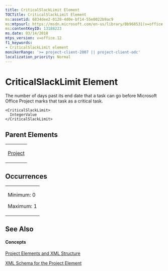 ```yaml
---
title: CriticalSlackLimit Element
TOCTitle: CriticalSlackLimit Element
ms:assetid: 6834dee2-0128-4d0e-bf14-55e0022b9ac9
ms:mtpsurl: https://msdn.microsoft.com/en-us/library/Bb968531(v=office.12)
ms:contentKeyID: 13188223
ms.date: 03/14/2018
mtps_version: v=office.12
f1_keywords:
- CriticalSlackLimit element
monikerRange: '>= project-client-2007 || project-client-odc'
localization_priority: Normal
---
```


# CriticalSlackLimit Element




The number of days past its end date that a task can go before Microsoft Office Project marks that task as a critical task.

    <CriticalSlackLimit>
      IntegerValue
    </CriticalSlackLimit>

## Parent Elements

<table>
<colgroup>
<col style="width: 100%" />
</colgroup>
<tbody>
<tr class="odd">
<td><p><a href="project-element.md">Project</a></p></td>
</tr>
</tbody>
</table>

## Occurrences

<table>
<colgroup>
<col style="width: 100%" />
</colgroup>
<tbody>
<tr class="odd">
<td><p>Minimum: 0</p>
<p>Maximum: 1</p></td>
</tr>
</tbody>
</table>

## See Also

#### Concepts

[Project Elements and XML Structure](project-elements-and-xml-structure.md)

[XML Schema for the Project Element](xml-schema-for-the-project-element.md)

